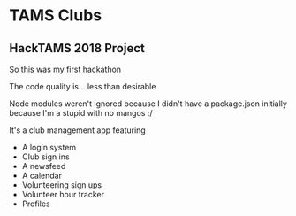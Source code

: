 # TAMS Clubs
## HackTAMS 2018 Project

So this was my first hackathon

The code quality is... less than desirable

Node modules weren't ignored because I didn't have a package.json initially because I'm a stupid with no mangos :/

It's a club management app featuring
- A login system
- Club sign ins
- A newsfeed
- A calendar
- Volunteering sign ups
- Volunteer hour tracker
- Profiles
